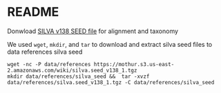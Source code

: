 # README

Donwload [SILVA v138 SEED file](https://mothur.s3.us-east-2.amazonaws.com/wiki/silva.seed_v138_1.tgz) for alignment and taxonomy


We used `wget`, `mkdir`, and `tar` to download and extract silva seed files to data references silva seed

```
wget -nc -P data/references https://mothur.s3.us-east-2.amazonaws.com/wiki/silva.seed_v138_1.tgz
mkdir data/references/silva_seed &&  tar -xvzf data/references/silva.seed_v138_1.tgz -C data/references/silva_seed
```
